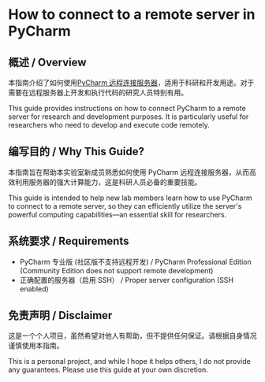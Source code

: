 # How to connect to a remote server in PyCharm

## 概述 / Overview
本指南介绍了如何使用[PyCharm 远程连接服务器](服务器连接教程.md)，适用于科研和开发用途。对于需要在远程服务器上开发和执行代码的研究人员特别有用。

This guide provides instructions on how to connect PyCharm to a remote server for research and development purposes. It is particularly useful for researchers who need to develop and execute code remotely.

## 编写目的 / Why This Guide?

本指南旨在帮助本实验室新成员熟悉如何使用 PyCharm 远程连接服务器，从而高效利用服务器的强大计算能力，这是科研人员必备的重要技能。

This guide is intended to help new lab members learn how to use PyCharm to connect to a remote server, so they can efficiently utilize the server's powerful computing capabilities—an essential skill for researchers.

## 系统要求 / Requirements
- PyCharm 专业版 (社区版不支持远程开发) / PyCharm Professional Edition (Community Edition does not support remote development)
- 正确配置的服务器（启用 SSH） / Proper server configuration (SSH enabled)

## 免责声明 / Disclaimer
这是一个个人项目，虽然希望对他人有帮助，但不提供任何保证。请根据自身情况谨慎使用本指南。

This is a personal project, and while I hope it helps others, I do not provide any guarantees. Please use this guide at your own discretion.
